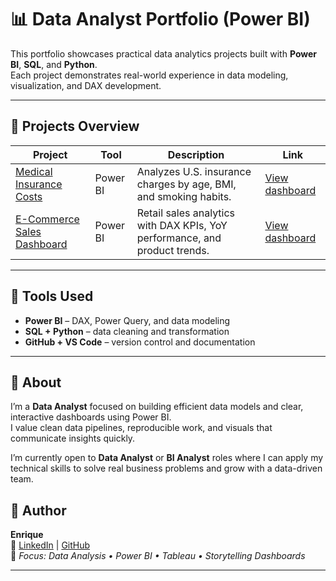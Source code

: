 # 📊 Data Analyst Portfolio (Power BI)

This portfolio showcases practical data analytics projects built with **Power BI**, **SQL**, and **Python**.  
Each project demonstrates real-world experience in data modeling, visualization, and DAX development.

---

## 🧠 Projects Overview

| Project | Tool | Description | Link |
|----------|------|-------------|------|
| [Medical Insurance Costs](medical-insurance-powerbi/README.md) | Power BI | Analyzes U.S. insurance charges by age, BMI, and smoking habits. | [View dashboard](https://app.powerbi.com/view?r=eyJrIjoiYTM2MGFkMzAtZWNiMS00ZmQyLThmZmYtZjBiNWE5NGQ0YjM3IiwidCI6IjE0MzVkNzQxLTFiYjAtNGE4Ny1hNGIwLWQ0NzIyODY5NDQyNiIsImMiOjl9) |
| [E-Commerce Sales Dashboard](ecommerce-powerbi/README.md) | Power BI | Retail sales analytics with DAX KPIs, YoY performance, and product trends. | [View dashboard](https://public.tableau.com/app/profile/enrique.ardelean/viz/E-Commerce_Sales_Data/SalesDashboard?publish=yes) |

---

## 🧰 Tools Used

- **Power BI** – DAX, Power Query, and data modeling  
- **SQL + Python** – data cleaning and transformation  
- **GitHub + VS Code** – version control and documentation  

---

## 👤 About

I’m a **Data Analyst** focused on building efficient data models and clear, interactive dashboards using Power BI.  
I value clean data pipelines, reproducible work, and visuals that communicate insights quickly.  

I’m currently open to **Data Analyst** or **BI Analyst** roles where I can apply my technical skills to solve real business problems and grow with a data-driven team.

## 👤 Author
**Enrique**  
📧 [LinkedIn](https://www.linkedin.com/in/enrique-ardelean-816837394/) | 
[GitHub](https://github.com/Datapathic/Portfolio)  
🎯 *Focus: Data Analysis • Power BI • Tableau • Storytelling Dashboards*

---
